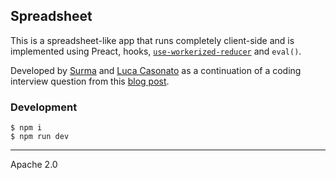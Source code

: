 ## Spreadsheet

This is a spreadsheet-like app that runs completely client-side and is implemented using Preact, hooks, [`use-workerized-reducer`][uwr] and `eval()`.

Developed by [Surma] and [Luca Casonato] as a continuation of a coding interview question from this [blog post].

### Development

```
$ npm i
$ npm run dev
```

---

Apache 2.0

[uwr]: https://www.npmjs.com/package/use-workerized-reducer
[blog post]: https://surma.dev/things/spreadsheet
[surma]: https://twitter.com/dassurma
[luca casonato]: https://twitter.com/lcasdev
